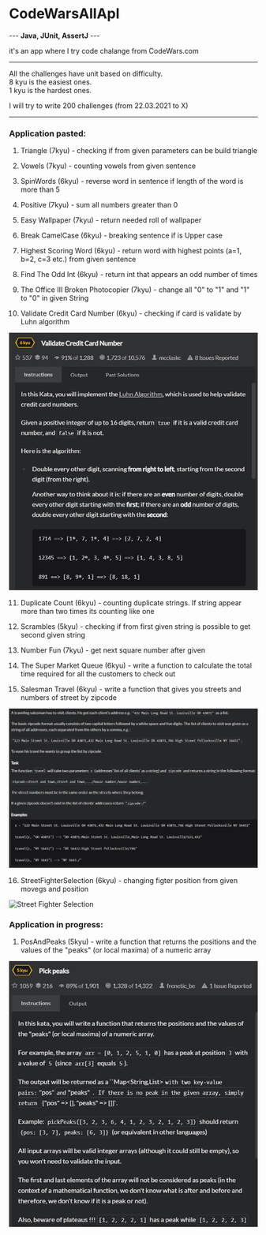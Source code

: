 <h1>CodeWarsAllApl</h1>

--- <b>Java, JUnit, AssertJ</b> ---

it's an app where I try code chalange from CodeWars.com

---
All the challenges have unit based on difficulty.<br>
8 kyu is the easiest ones.<br>
1 kyu is the hardest ones.

I will try to write 200 challenges (from 22.03.2021 to X)

---
<h3>Application pasted:</h3>

1. Triangle (7kyu) - checking if from given parameters can be build triangle
   
2. Vowels (7kyu) - counting vowels from given sentence
   
3. SpinWords (6kyu) - reverse word in sentence if length of the word is more than 5
   
4. Positive (7kyu) - sum all numbers greater than 0
   
5. Easy Wallpaper (7kyu) - return needed roll of wallpaper

6. Break CamelCase (6kyu) - breaking sentence if is Upper case

7. Highest Scoring Word (6kyu) - return word with highest points (a=1, b=2, c=3 etc.) from given sentence

8. Find The Odd Int (6kyu) - return int that appears an odd number of times

9. The Office III Broken Photocopier (7kyu) - change all "0" to "1" and "1" to "0" in given String

10. Validate Credit Card Number (6kyu) - checking if card is validate by Luhn algorithm

![Validate Credit Card Number](src/main/resources/ValidateCreditCardNumber.png?raw=true&s=10)

11. Duplicate Count (6kyu) - counting duplicate strings. If string appear more than two times its counting like one

12. Scrambles (5kyu) - checking if from first given string is possible to get second given string

13. Number Fun (7kyu) - get next square number after given

14. The Super Market Queue (6kyu) - write a function to calculate the total time required for all the customers to check out

15. Salesman Travel (6kyu) - write a function that gives you streets and numbers of street by zipcode

![Salesman Travel](src/main/resources/Salesman.png)

16. StreetFighterSelection (6kyu) - changing figter position from given movegs and position

![Street Fighter Selection](https://images.duckduckgo.com/iu/?u=http%3A%2F%2Fwww.fightersgeneration.com%2Fnp5%2Fgm%2Fsf2ce-s2.jpg&f=1)


<h3>Application in progress:</h3>

1.  PosAndPeaks (5kyu) - write a function that returns the positions and the values of the "peaks" (or local maxima) of a numeric array

![Pos And Peaks](src/main/resources/PickPeaks.png)